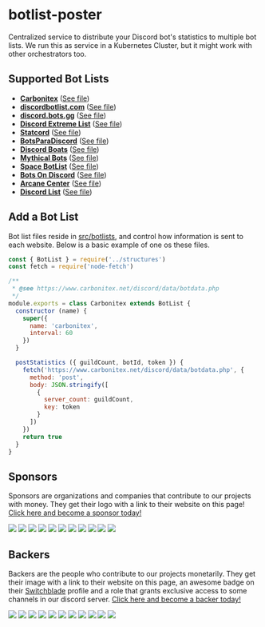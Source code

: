 # botlist-poster
Centralized service to distribute your Discord bot's statistics to multiple bot lists. We run this as service in a Kubernetes Cluster, but it might work with other orchestrators too.

## Supported Bot Lists
- **[Carbonitex](https://www.carbonitex.net/discord/bots)** ([See file](src/botlists/Carbonitex.js))
- **[discordbotlist.com](https://discordbotlist.com/)** ([See file](src/botlists/DiscordBotListCOM.js))
- **[discord.bots.gg](https://discord.bots.gg/)** ([See file](src/botlists/DiscordBotsGG.js))
- **[Discord Extreme List](https://discordextremelist.xyz/)** ([See file](src/botlists/DiscordExtremeList.js))
- **[Statcord](https://statcord.com/)** ([See file](src/botlists/Statcord.js))
- **[BotsParaDiscord](https://botsparadiscord.com/)** ([See file](src/botlists/BotsParaDiscord.js))
- **[Discord Boats](https://discord.boats/)** ([See file](src/botlists/DiscordBoats.js))
- **[Mythical Bots](https://mythicalbots.xyz/)** ([See file](src/botlists/MythicalBots.js))
- **[Space BotList](https://space-bot-list.org/)** ([See file](src/botlists/SpaceBotList.js))
- **[Bots On Discord](https://bots.ondiscord.xyz/)** ([See file](src/botlists/BotsOnDiscord.js))
- **[Arcane Center](https://arcane-center.xyz/)** ([See file](src/botlists/ArcaneCenter.js))
- **[Discord List](https://discordlist.co/)** ([See file](src/botlists/DiscordList.js))


## Add a Bot List
Bot list files reside in [src/botlists](src/botlists), and control how information is sent to each website. Below is a basic example of one os these files.

```js
const { BotList } = require('../structures')
const fetch = require('node-fetch')

/**
 * @see https://www.carbonitex.net/discord/data/botdata.php
 */
module.exports = class Carbonitex extends BotList {
  constructor (name) {
    super({
      name: 'carbonitex',
      interval: 60
    })
  }

  postStatistics ({ guildCount, botId, token }) {
    fetch('https://www.carbonitex.net/discord/data/botdata.php', {
      method: 'post',
      body: JSON.stringify([
        {
          server_count: guildCount,
          key: token
        }
      ])
    })
    return true
  }
}
```

## Sponsors

Sponsors are organizations and companies that contribute to our projects with money. They get their logo with a link to their website on this page! [Click here and become a sponsor today!]([sponsors-url])

<a href="https://opencollective.com/switchblade/sponsor/0/website?requireActive=false" target="_blank"><img src="https://opencollective.com/switchblade/sponsor/0/avatar.svg?requireActive=false"></a>
<a href="https://opencollective.com/switchblade/sponsor/1/website?requireActive=false" target="_blank"><img src="https://opencollective.com/switchblade/sponsor/1/avatar.svg?requireActive=false"></a>
<a href="https://opencollective.com/switchblade/sponsor/2/website?requireActive=false" target="_blank"><img src="https://opencollective.com/switchblade/sponsor/2/avatar.svg?requireActive=false"></a>
<a href="https://opencollective.com/switchblade/sponsor/3/website?requireActive=false" target="_blank"><img src="https://opencollective.com/switchblade/sponsor/3/avatar.svg?requireActive=false"></a>
<a href="https://opencollective.com/switchblade/sponsor/4/website?requireActive=false" target="_blank"><img src="https://opencollective.com/switchblade/sponsor/4/avatar.svg?requireActive=false"></a>
<a href="https://opencollective.com/switchblade/sponsor/5/website?requireActive=false" target="_blank"><img src="https://opencollective.com/switchblade/sponsor/5/avatar.svg?requireActive=false"></a>
<a href="https://opencollective.com/switchblade/sponsor/6/website?requireActive=false" target="_blank"><img src="https://opencollective.com/switchblade/sponsor/6/avatar.svg?requireActive=false"></a>
<a href="https://opencollective.com/switchblade/sponsor/7/website?requireActive=false" target="_blank"><img src="https://opencollective.com/switchblade/sponsor/7/avatar.svg?requireActive=false"></a>
<a href="https://opencollective.com/switchblade/sponsor/8/website?requireActive=false" target="_blank"><img src="https://opencollective.com/switchblade/sponsor/8/avatar.svg?requireActive=false"></a>
<a href="https://opencollective.com/switchblade/sponsor/9/website?requireActive=false" target="_blank"><img src="https://opencollective.com/switchblade/sponsor/9/avatar.svg?requireActive=false"></a>
<a href="https://opencollective.com/switchblade/sponsor/10/website?requireActive=false" target="_blank"><img src="https://opencollective.com/switchblade/sponsor/10/avatar.svg?requireActive=false"></a>

## Backers

Backers are the people who contribute to our projects monetarily. They get their image with a link to their website on this page, an awesome badge on their [Switchblade](http://switchblade.xyz/) profile and a role that grants exclusive access to some channels in our discord server. [Click here and become a backer today!]([backers-url])

<a href="https://opencollective.com/switchblade/backer/0/website?requireActive=false" target="_blank"><img src="https://opencollective.com/switchblade/backer/0/avatar.svg?requireActive=false"></a>
<a href="https://opencollective.com/switchblade/backer/1/website?requireActive=false" target="_blank"><img src="https://opencollective.com/switchblade/backer/1/avatar.svg?requireActive=false"></a>
<a href="https://opencollective.com/switchblade/backer/2/website?requireActive=false" target="_blank"><img src="https://opencollective.com/switchblade/backer/2/avatar.svg?requireActive=false"></a>
<a href="https://opencollective.com/switchblade/backer/3/website?requireActive=false" target="_blank"><img src="https://opencollective.com/switchblade/backer/3/avatar.svg?requireActive=false"></a>
<a href="https://opencollective.com/switchblade/backer/4/website?requireActive=false" target="_blank"><img src="https://opencollective.com/switchblade/backer/4/avatar.svg?requireActive=false"></a>
<a href="https://opencollective.com/switchblade/backer/5/website?requireActive=false" target="_blank"><img src="https://opencollective.com/switchblade/backer/5/avatar.svg?requireActive=false&a=1"></a>
<a href="https://opencollective.com/switchblade/backer/6/website?requireActive=false" target="_blank"><img src="https://opencollective.com/switchblade/backer/6/avatar.svg?requireActive=false"></a>
<a href="https://opencollective.com/switchblade/backer/7/website?requireActive=false" target="_blank"><img src="https://opencollective.com/switchblade/backer/7/avatar.svg?requireActive=false"></a>
<a href="https://opencollective.com/switchblade/backer/8/website?requireActive=false" target="_blank"><img src="https://opencollective.com/switchblade/backer/8/avatar.svg?requireActive=false"></a>
<a href="https://opencollective.com/switchblade/backer/9/website?requireActive=false" target="_blank"><img src="https://opencollective.com/switchblade/backer/9/avatar.svg?requireActive=false"></a>
<a href="https://opencollective.com/switchblade/backer/10/website?requireActive=false" target="_blank"><img src="https://opencollective.com/switchblade/backer/10/avatar.svg?requireActive=false"></a>
